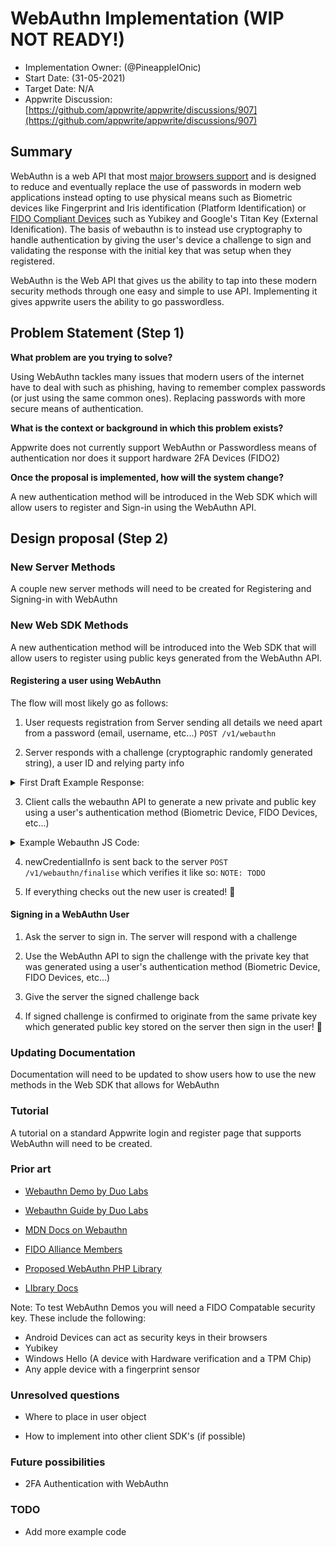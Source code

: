 
  
  

#  WebAuthn Implementation (WIP NOT READY!)
- Implementation Owner: (@PineappleIOnic)
- Start Date: (31-05-2021)
- Target Date: N/A
- Appwrite Discussion: [https://github.com/appwrite/appwrite/discussions/907](https://github.com/appwrite/appwrite/discussions/907)

##  Summary

[summary]:  #summary

WebAuthn is a web API that most [major browsers support](https://caniuse.com/webauthn) and is designed to reduce and eventually replace the use of passwords in modern web applications instead opting to use physical means such as Biometric devices like Fingerprint and Iris identification (Platform Identification) or [FIDO Compliant Devices](https://fidoalliance.org/certification/fido-certified-products/) such as Yubikey and Google's Titan Key (External Idenification). The basis of webauthn is to instead use cryptography to handle authentication by giving the user's device a challenge to sign and validating the response with the initial key that was setup when they registered.

WebAuthn is the Web API that gives us the ability to tap into these modern security methods through one easy and simple to use API. Implementing it gives appwrite users the ability to go passwordless.

##  Problem Statement (Step 1)

[problem-statement]:  #problem-statement

**What problem are you trying to solve?**

Using WebAuthn tackles many issues that modern users of the internet have to deal with such as phishing, having to remember complex passwords (or just using the same common ones). Replacing passwords with more secure means of authentication.

**What is the context or background in which this problem exists?**

Appwrite does not currently support WebAuthn or Passwordless means of authentication nor does it support hardware 2FA Devices (FIDO2)

**Once the proposal is implemented, how will the system change?**

A new authentication method will be introduced in the Web SDK which will allow users to register and Sign-in using the WebAuthn API.

##  Design proposal (Step 2)

[design-proposal]:  #design-proposal

###  New Server Methods

A couple new server methods will need to be created for Registering and Signing-in with WebAuthn

###  New Web SDK Methods

A new authentication method will be introduced into the Web SDK that will allow users to register using public keys generated from the WebAuthn API.

####  Registering a user using WebAuthn

The flow will most likely go as follows:

1. User requests registration from Server sending all details we need apart from a password (email, username, etc...) `POST /v1/webauthn`

2. Server responds with a challenge (cryptographic randomly generated string), a user ID and relying party info

<details>
<summary>First Draft Example Response:</summary>
<br />

```json
{
  "challenge": "bWwvPTa6dRQrXwNXP1vldYqtSUyMdpHU36h9tcSG", // NOTE: Will be converted to Uint8Array by Client SDK
  "uid": "FZtJm7I9NR9iQcIyTwGEVAkMNQ62M7MlCDcraQ3y", // NOTE: Will be converted to Uint8Array by Client SDK
  "partyinfo": {
    "name": "Name of project or something else (note: this gets displayed to the user.)"
  }
}
```
</details>

3. Client calls the webauthn API to generate a new private and public key using a user's authentication method (Biometric Device, FIDO Devices, etc...)

<details>
<summary>Example Webauthn JS Code:</summary>
<br>

```js
const publicKey = {
    attestation: "none",
    challenge: "Challenge sent by server.", // NOTE: The type needs to be Uint8Array. Using a string for an example.
    rp: {
        name: "partyInfo name given by server",
        id: "Origin Domain (if omited defaults to current domain)"
    },
    timeout: 60000, // 1 Minute in seconds
    user: {
        name: "User's Email Address",
        displayName: "User's Username or Email Address",
        id: "uid Generated from server" // NOTE: The type needs to be Uint8Array. Using a string for an example.
    },
    pubKeyCredParams: [{
        type: "public-key",
        alg: -7
    }],
}

navigator.credentials.create({
        publicKey
    })
    .then(function(newCredentialInfo) {
        // send attestation response and client extensions
        // to the server to proceed with the registration
        // of the credential

        // newCredentialInfo stores something like:
        // {
        //   "id": "X9FrwMfmzj...",
        //   "response": {
        //     "attestationObject": "o2NmbXRoZmlk...",  // Authenticator Data
        //     "clientDataJSON": "eyJjaGFsbGVuZ..." // 
        //   },
        //   "clientExtensionResults": {}
        // }
        //
        //
    }).catch(function(err) {
        console.error(err);
    });
```

</details>


4. newCredentialInfo is sent back to the server `POST /v1/webauthn/finalise` which verifies it like so:
`NOTE: TODO`

6. If everything checks out the new user is created! 🥳

####  Signing in a WebAuthn User
1. Ask the server to sign in. The server will respond with a challenge

2. Use the WebAuthn API to sign the challenge with the private key that was generated using a user's authentication method (Biometric Device, FIDO Devices, etc...)

3. Give the server the signed challenge back

4. If signed challenge is confirmed to originate from the same private key which generated public key stored on the server then sign in the user! 🥳

###  Updating Documentation
Documentation will need to be updated to show users how to use the new methods in the Web SDK that allows for WebAuthn

###  Tutorial

A tutorial on a standard Appwrite login and register page that supports WebAuthn will need to be created.

###  Prior art

[prior-art]:  #prior-art

-  [Webauthn Demo by Duo Labs](https://webauthn.io/)

-  [Webauthn Guide by Duo Labs](https://webauthn.guide/)

-  [MDN Docs on Webauthn](https://developer.mozilla.org/en-US/docs/Web/API/Web_Authentication_API)

-  [FIDO Alliance Members](https://fidoalliance.org/members/)

- [Proposed WebAuthn PHP Library](https://github.com/web-auth/webauthn-framework)
- [LIbrary Docs](https://webauthn-doc.spomky-labs.com/)

Note: To test WebAuthn Demos you will need a FIDO Compatable security key. These include the following:
 - Android Devices can act as security keys in their browsers
 - Yubikey
 - Windows Hello (A device with Hardware verification and a TPM Chip)
 - Any apple device with a fingerprint sensor

###  Unresolved questions

[unresolved-questions]:  #unresolved-questions

- Where to place in user object

- How to implement into other client SDK's (if possible)
  
###  Future possibilities

[future-possibilities]:  #future-possibilities

- 2FA Authentication with WebAuthn

### TODO
 - Add more example code
